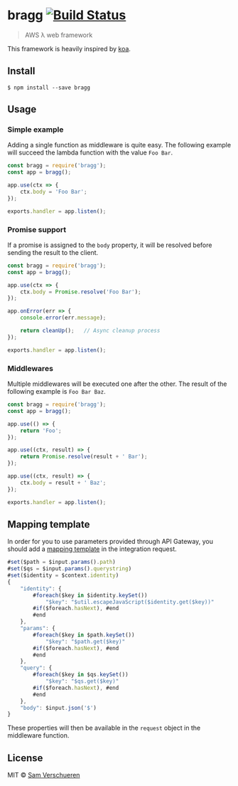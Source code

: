 # bragg [![Build Status](https://travis-ci.org/SamVerschueren/bragg.svg?branch=master)](https://travis-ci.org/SamVerschueren/bragg)

> AWS λ web framework

This framework is heavily inspired by [koa](http://koajs.com/).

## Install

```
$ npm install --save bragg
```


## Usage

### Simple example

Adding a single function as middleware is quite easy. The following example will succeed the lambda function with
the value `Foo Bar`.

```js
const bragg = require('bragg');
const app = bragg();

app.use(ctx => {
	ctx.body = 'Foo Bar';
});

exports.handler = app.listen();
```

### Promise support

If a promise is assigned to the `body` property, it will be resolved before sending the result to the client.

```js
const bragg = require('bragg');
const app = bragg();

app.use(ctx => {
	ctx.body = Promise.resolve('Foo Bar');
});

app.onError(err => {
	console.error(err.message);

	return cleanUp();	// Async cleanup process
});

exports.handler = app.listen();
```

### Middlewares

Multiple middlewares will be executed one after the other. The result of the following example is `Foo Bar Baz`.

```js
const bragg = require('bragg');
const app = bragg();

app.use(() => {
	return 'Foo';
});

app.use((ctx, result) => {
	return Promise.resolve(result + ' Bar');
});

app.use((ctx, result) => {
	ctx.body = result + ' Baz';
});

exports.handler = app.listen();
```


## Mapping template

In order for you to use parameters provided through API Gateway, you should add a [mapping template](http://docs.aws.amazon.com/apigateway/latest/developerguide/models-mappings.html#models-mappings-mappings)
in the integration request.

```js
#set($path = $input.params().path)
#set($qs = $input.params().querystring)
#set($identity = $context.identity)
{
	"identity": {
		#foreach($key in $identity.keySet())
			"$key": "$util.escapeJavaScript($identity.get($key))"
		#if($foreach.hasNext), #end
		#end
	},
	"params": {
		#foreach($key in $path.keySet())
			"$key": "$path.get($key)"
		#if($foreach.hasNext), #end
		#end
	},
	"query": {
		#foreach($key in $qs.keySet())
			"$key": "$qs.get($key)"
		#if($foreach.hasNext), #end
		#end
	},
	"body": $input.json('$')
}
```

These properties will then be available in the `request` object in the middleware function.


## License

MIT © [Sam Verschueren](https://github.com/SamVerschueren)
